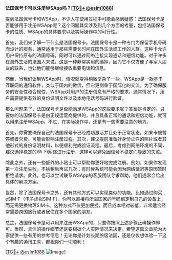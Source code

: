 **法国保号卡可以注册WSApp吗？[[TG💪+ @esim1088](https://t.me/s/esim1088)]**

提到法国保号卡和WSApp，不少人在使用过程中可能会感到疑惑：法国保号卡是否能够用于注册WSApp呢？这个问题其实涉及到几个方面的考量，包括法国保号卡的性质、WSApp的具体要求以及实际操作中的可行性。

首先，我们来了解一下什么是法国保号卡。法国保号卡是一种专门为保留手机号码而设计的服务，通常适用于那些需要长时间在国外生活或工作的人群。这种卡允许用户保持原有的法国号码，同时可以通过网络连接实现通话和短信功能。对于许多在海外生活的法国人来说，这是一种非常实用的选择，因为它不仅方便了与家人朋友的联系，也让他们能够继续接收重要电话和信息。

然而，当我们谈到WSApp时，情况就变得稍微复杂了一些。WSApp是一款基于互联网的通讯软件，类似于国内的微信，但它更侧重于国际化的交流。为了确保服务的安全性和合规性，WSApp对用户的注册信息有严格的要求。通常情况下，用户需要提供有效的身份证明文件以及本地电话号码进行验证。

那么问题来了，法国保号卡是否能满足WSApp的这些要求呢？答案是肯定的。只要你的法国保号卡是由正规运营商提供的，并且具备正常的通话和短信功能，就可以用来注册WSApp。不过，在实际操作中，还是有一些需要注意的地方。

首先，你需要确保自己的法国保号卡已经成功激活并且处于正常状态。如果卡被暂停或者欠费，可能会影响注册过程。其次，建议提前准备好身份证件的照片或者其他形式的身份证明材料，以便顺利完成验证流程。最后，考虑到网络环境的不同，建议选择稳定的Wi-Fi网络进行注册，这样可以避免因信号不稳定而导致的失败。

除此之外，还有一些额外的小贴士可以帮助你更好地完成注册。例如，如果你发现第一次注册失败，不妨稍后再试几次；有时候系统可能会因为网络延迟等原因暂时拒绝请求。此外，也可以尝试联系WSApp的客服团队寻求帮助，他们通常会给出具体的解决方案。

当然，除了法国保号卡之外，还有其他方式可以实现类似的功能。比如通过购买eSIM卡（电子虚拟SIM卡），你可以直接将所需国家的号码绑定到自己的设备上，而无需更换物理SIM卡。这种方式不仅更加便捷，而且成本相对较低，非常适合经常需要跨国旅行或者居住在多个国家的朋友。

总之，法国保号卡是可以用来注册WSApp的，只要你按照上述步骤正确操作即可。当然，具体的操作细节还是要根据个人实际情况来决定。希望这篇文章能为大家提供一些有用的参考信息！无论你是计划长期旅居法国，还是仅仅想体验一下这个有趣的通讯工具，都祝你们一切顺利！

[[TG💪+ @esim1088](https://t.me/s/esim1088) ![Image](https://i.postimg.cc/4NQfJmqS/Snipaste-2025-05-13-00-14-12.png)]